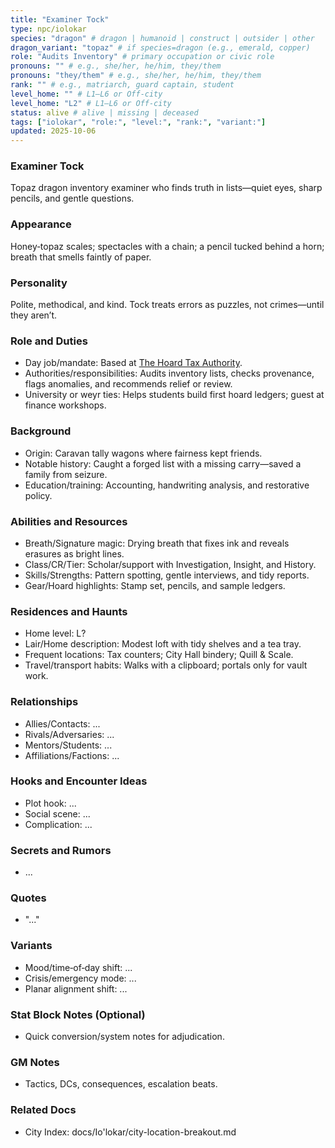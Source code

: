 ```yaml
---
title: "Examiner Tock"
type: npc/iolokar
species: "dragon" # dragon | humanoid | construct | outsider | other
dragon_variant: "topaz" # if species=dragon (e.g., emerald, copper)
role: "Audits Inventory" # primary occupation or civic role
pronouns: "" # e.g., she/her, he/him, they/them
pronouns: "they/them" # e.g., she/her, he/him, they/them
rank: "" # e.g., matriarch, guard captain, student
level_home: "" # L1–L6 or Off‑city
level_home: "L2" # L1–L6 or Off‑city
status: alive # alive | missing | deceased
tags: ["iolokar", "role:", "level:", "rank:", "variant:"]
updated: 2025-10-06
---
```

### Examiner Tock

Topaz dragon inventory examiner who finds truth in lists—quiet eyes, sharp pencils, and gentle questions.

### Appearance

Honey‑topaz scales; spectacles with a chain; a pencil tucked behind a horn; breath that smells faintly of paper.

### Personality

Polite, methodical, and kind. Tock treats errors as puzzles, not crimes—until they aren’t.

### Role and Duties

- Day job/mandate: Based at [The Hoard Tax Authority](docs/Io'lokar/Locations/the-hoard-tax-authority.md).
- Authorities/responsibilities: Audits inventory lists, checks provenance, flags anomalies, and recommends relief or review.
- University or weyr ties: Helps students build first hoard ledgers; guest at finance workshops.

### Background

- Origin: Caravan tally wagons where fairness kept friends.
- Notable history: Caught a forged list with a missing carry—saved a family from seizure.
- Education/training: Accounting, handwriting analysis, and restorative policy.

### Abilities and Resources

- Breath/Signature magic: Drying breath that fixes ink and reveals erasures as bright lines.
- Class/CR/Tier: Scholar/support with Investigation, Insight, and History.
- Skills/Strengths: Pattern spotting, gentle interviews, and tidy reports.
- Gear/Hoard highlights: Stamp set, pencils, and sample ledgers.

### Residences and Haunts

- Home level: L?
- Lair/Home description: Modest loft with tidy shelves and a tea tray.
- Frequent locations: Tax counters; City Hall bindery; Quill & Scale.
- Travel/transport habits: Walks with a clipboard; portals only for vault work.

### Relationships

- Allies/Contacts: ...
- Rivals/Adversaries: ...
- Mentors/Students: ...
- Affiliations/Factions: ...

### Hooks and Encounter Ideas

- Plot hook: ...
- Social scene: ...
- Complication: ...

### Secrets and Rumors

- ...

### Quotes

- "..."

### Variants

- Mood/time‑of‑day shift: ...
- Crisis/emergency mode: ...
- Planar alignment shift: ...

### Stat Block Notes (Optional)

- Quick conversion/system notes for adjudication.

### GM Notes

- Tactics, DCs, consequences, escalation beats.

### Related Docs

- City Index: docs/Io'lokar/city-location-breakout.md
